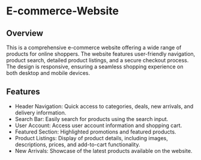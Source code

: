 # E-commerce-Website

## Overview
This is a comprehensive e-commerce website offering a wide range of products for online shoppers. The website features user-friendly navigation, product search, detailed product listings, and a secure checkout process. The design is responsive, ensuring a seamless shopping experience on both desktop and mobile devices.

## Features
- Header Navigation: Quick access to categories, deals, new arrivals, and delivery information.
- Search Bar: Easily search for products using the search input.
- User Account: Access user account information and shopping cart.
- Featured Section: Highlighted promotions and featured products.
- Product Listings: Display of product details, including images, descriptions, prices, and add-to-cart functionality.
- New Arrivals: Showcase of the latest products available on the website.
